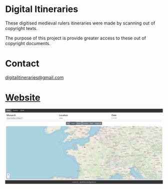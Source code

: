 # Digital Itineraries

These digitised medieval rulers itineraries were made by scanning out of copyright texts.

The purpose of this project is provide greater access to these out of copyright documents.

# Contact
digitalitineraries@gmail.com

# [Website](https://lorenza10.github.io/digitalitineraries)

[![Map Screenshot](data/img/map_screenshot.JPG 'Map Screenshot')](https://lorenza10.github.io/digitalitineraries)